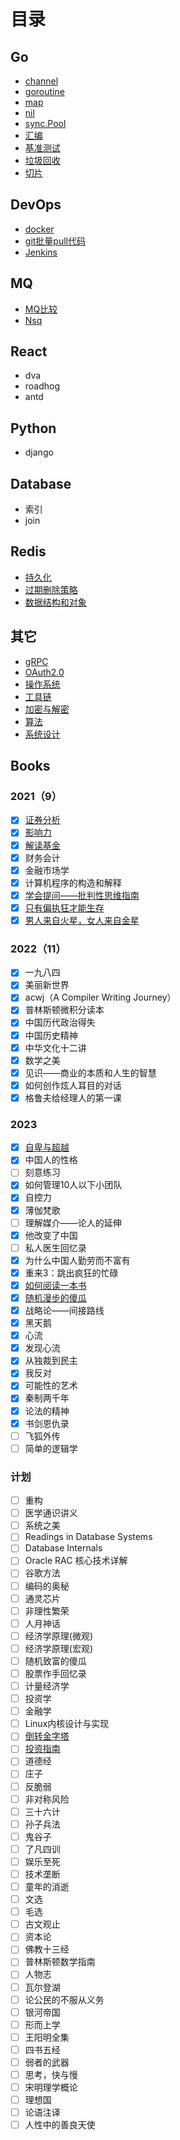 # 目录
## Go

  - [channel](Go/channel.html)
  - [goroutine](Go/goroutine.html)
  - [map](Go/map.html)
  - [nil](Go/nil.html)
  - [sync.Pool](Go/sync.Pool.html)
  - [汇编](Go/汇编.html)
  - [基准测试](Go/基准测试.html)
  - [垃圾回收](Go/垃圾回收.html)
  - [切片](Go/切片.html)

## DevOps

- [docker](DevOps/docker.html)
- [git批量pull代码](DevOps/git批量pull代码.html)
- [Jenkins](DevOps/Jenkins.html)

## MQ

- [MQ比较](MQ/MQ比较.html)
- [Nsq](MQ/Nsq源码阅读.html)

## React

  - dva
  - roadhog
  - antd

## Python

  - django

## Database

  - 索引
  - join

## Redis

- [持久化](Redis/持久化.html)
- [过期删除策略](Redis/过期删除策略.html)
- [数据结构和对象](Redis/数据结构和对象.html)

## 其它

- [gRPC](其它/gRPC实现.html)
- [OAuth2.0](其它/OAuth2.0.html)
- [操作系统](其它/操作系统.html)
- [工具链](其它/工具链.html)
- [加密与解密](其它/加密与解密.html)
- [算法](其它/算法.html)
- [系统设计](其它/系统设计.html)

## Books

### 2021（9）

- [x] [证券分析](Books/证券分析.html)
- [x] [影响力](Books/影响力.html)
- [x] [解读基金](Books/解读基金.html)
- [x] 财务会计
- [x] 金融市场学
- [x] 计算机程序的构造和解释
- [x] [学会提问——批判性思维指南](Books/学会提问——批判性思维指南.html)
- [x] [只有偏执狂才能生存](Books/只有偏执狂才能生存.html)
- [x] [男人来自火星，女人来自金星](Books/男人来自火星，女人来自金星.html)

### 2022（11）

- [x] 一九八四
- [x] 美丽新世界
- [x] acwj（A Compiler Writing Journey）
- [x] 普林斯顿微积分读本
- [x] 中国历代政治得失
- [x] 中国历史精神
- [x] 中华文化十二讲
- [x] 数学之美
- [x] 见识——商业的本质和人生的智慧
- [x] 如何创作炫人耳目的对话
- [x] 格鲁夫给经理人的第一课

### 2023 

- [x] [自卑与超越](Books/自卑与超越.html)
- [x] 中国人的性格
- [ ] 刻意练习
- [x] 如何管理10人以下小团队
- [x] 自控力
- [x] 薄伽梵歌
- [ ] 理解媒介——论人的延伸
- [x] 他改变了中国
- [ ] 私人医生回忆录
- [x] 为什么中国人勤劳而不富有
- [x] 重来3：跳出疯狂的忙碌
- [x] [如何阅读一本书](Books/如何阅读一本书.html)
- [x] [随机漫步的傻瓜](Books/随机漫步的傻瓜.html)
- [x] 战略论——间接路线
- [x] 黑天鹅
- [x] 心流
- [x] 发现心流
- [x] 从独裁到民主
- [x] 我反对
- [x] 可能性的艺术
- [x] 秦制两千年
- [x] 论法的精神
- [x] 书剑恩仇录
- [ ] 飞狐外传
- [ ] 简单的逻辑学

### 计划

- [ ] 重构
- [ ] 医学通识讲义
- [ ] 系统之美
- [ ] Readings in Database Systems
- [ ] Database Internals
- [ ] Oracle RAC 核心技术详解
- [ ] 谷歌方法
- [ ] 编码的奥秘
- [ ] 通灵芯片
- [ ] 非理性繁荣
- [ ] 人月神话
- [ ] 经济学原理(微观)
- [ ] 经济学原理(宏观)
- [ ] 随机致富的傻瓜
- [ ] 股票作手回忆录
- [ ] 计量经济学
- [ ] 投资学
- [ ] 金融学
- [ ] Linux内核设计与实现
- [ ] [倒转金字塔](Books/倒转金字塔.html)
- [ ] [投资指南](Books/投资指南.html)
- [ ] 道德经
- [ ] 庄子
- [ ] 反脆弱
- [ ] 非对称风险
- [ ] 三十六计
- [ ] 孙子兵法
- [ ] 鬼谷子
- [ ] 了凡四训
- [ ] 娱乐至死
- [ ] 技术垄断
- [ ] 童年的消逝
- [ ] 文选
- [ ] 毛选
- [ ] 古文观止
- [ ] 资本论
- [ ] 佛教十三经
- [ ] 普林斯顿数学指南
- [ ] 人物志
- [ ] 瓦尔登湖
- [ ] 论公民的不服从义务
- [ ] 银河帝国
- [ ] 形而上学
- [ ] 王阳明全集
- [ ] 四书五经
- [ ] 弱者的武器
- [ ] 思考，快与慢
- [ ] 宋明理学概论
- [ ] 理想国
- [ ] 论语注译
- [ ] 人性中的善良天使